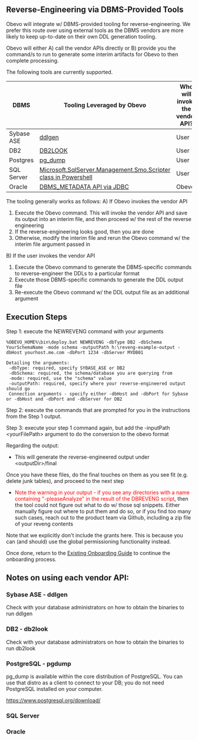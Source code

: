 <!--

    Copyright 2017 Goldman Sachs.
    Licensed under the Apache License, Version 2.0 (the "License");
    you may not use this file except in compliance with the License.
    You may obtain a copy of the License at

    http://www.apache.org/licenses/LICENSE-2.0

    Unless required by applicable law or agreed to in writing,
    software distributed under the License is distributed on an
    "AS IS" BASIS, WITHOUT WARRANTIES OR CONDITIONS OF ANY
    KIND, either express or implied.  See the License for the
    specific language governing permissions and limitations
    under the License.

-->
## Reverse-Engineering via DBMS-Provided Tools
Obevo will integrate w/ DBMS-provided tooling for reverse-engineering. We prefer this route over
using external tools as the DBMS vendors are more likely to keep up-to-date on their own DDL generation tooling.

Obevo will either A) call the vendor APIs directly or B) provide you the
command/s to run to generate some interim artifacts for Obevo to then complete processing.

The following tools are currently supported.

| DBMS | Tooling Leveraged by Obevo | Who will invoke the vendor API? |
|------|-----------|----------|
|Sybase ASE|[ddlgen](http://infocenter.sybase.com/help/index.jsp?topic=/com.sybase.infocenter.dc30191.1570100/doc/html/san1367605037678.html)|User|
|DB2|[DB2LOOK](http://www.ibm.com/support/knowledgecenter/SSEPGG_11.1.0/com.ibm.db2.luw.admin.cmd.doc/doc/r0002051.html)|User|
|Postgres|[pg_dump](https://www.postgresql.org/docs/9.6/static/app-pgdump.html)|User|
|SQL Server|[Microsoft.SqlServer.Management.Smo.Scripter class in Powershell](https://msdn.microsoft.com/en-us/library/microsoft.sqlserver.management.smo.scripter.aspx)|User|
|Oracle|[DBMS_METADATA API via JDBC](https://docs.oracle.com/database/121/ARPLS/d_metada.htm#ARPLS026)|Obevo|

The tooling generally works as follows:
A) If Obevo invokes the vendor API
1. Execute the Obevo command. This will invoke the vendor API and save its output into an interim file, and then proceed w/ the rest of the reverse engineering
2. If the reverse-engineering looks good, then you are done
3. Otherwise, modify the interim file and rerun the Obevo command w/ the interim file argument passed in

B) If the user invokes the vendor API
1. Execute the Obevo command to generate the DBMS-specific commands to reverse-engineer the DDLs to a particular format
2. Execute those DBMS-specific commands to generate the DDL output file
3. Re-execute the Obevo command w/ the DDL output file as an additional argument

## Execution Steps
Step 1: execute the NEWREVENG command with your arguments

```
%OBEVO_HOME%\bin\deploy.bat NEWREVENG -dbType DB2 -dbSchema YourSchemaName -mode schema -outputPath h:\reveng-example-output -dbHost yourhost.me.com -dbPort 1234 -dbServer MYDB01

Detailing the arguments:
 -dbType: required, specify SYBASE_ASE or DB2
 -dbSchema: required, the schema/database you are querying from
 -mode: required, use the "schema" value
 -outputPath: required, specify where your reverse-engineered output should go
 Connection arguments - specify either -dbHost and -dbPort for Sybase or -dbHost and -dbPort and -dbServer for DB2
```

Step 2: execute the commands that are prompted for you in the instructions from the Step 1 output.

Step 3: execute your step 1 command again, but add the -inputPath &lt;yourFilePath&gt; argument to do the conversion to the obevo format

Regarding the output:
* This will generate the reverse-engineered output under &lt;outputDir&gt;/final

Once you have these files, do the final touches on them as you see fit (e.g. delete junk tables), and proceed to the next step
* <font color="Red">Note the warning in your output - if you see any directories with a name containing
    "-pleaseAnalyze" in the result of the DBREVENG script</font>, then the tool could not figure out what to do w/ those
    sql snippets. Either manually figure out where to put them and do so, or if you find too many
    such cases, reach out to the product team via Github, including a zip file of your reveng contents

Note that we explicitly don't include the grants here. This is because you can (and should) use the global permissioning functionality instead.

Once done, return to the [Existing Onboarding Guide](existing-onboarding-guide.html) to continue the onboarding process.


## Notes on using each vendor API:

### Sybase ASE - ddlgen

Check with your database administrators on how to obtain the binaries to run ddlgen

### DB2 - db2look

Check with your database administrators on how to obtain the binaries to run db2look

### PostgreSQL - pgdump

pg_dump is available within the core distribution of PostgreSQL. You can use that distro as a client to connect to your
DB; you do not need PostgreSQL installed on your computer.

https://www.postgresql.org/download/

### SQL Server


### Oracle

